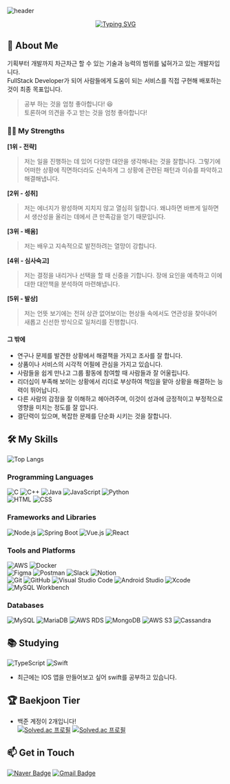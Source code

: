 ![header](https://capsule-render.vercel.app/api?type=venom&color=3100ff&height=300&section=header&text=Easy's%20Github&fontSize=90&animation=twinkling)

<div align="center">
    <a href="https://git.io/typing-svg">
        <img src="https://readme-typing-svg.demolab.com?font=Shadows+Into+Light&pause=1000&color=00CFFF&center=true&vCenter=true&random=false&width=435&lines=Feel+free+to+browse+Easy%E2%80%99s+repository" alt="Typing SVG">
    </a>
</div>

## 🚀 About Me
기획부터 개발까지 차근차근 할 수 있는 기술과 능력의 범위를 넓혀가고 있는 개발자입니다.  
FullStack Developer가 되어 사람들에게 도움이 되는 서비스를 직접 구현해 배포하는 것이 최종 목표입니다.
> 공부 하는 것을 엄청 좋아합니다! 😆  
> 토론하며 의견을 주고 받는 것을 엄청 좋아합니다!

### 💪🏻 My Strengths
<strong>[1위 - 전략]</strong>  
> 저는 일을 진행하는 데 있어 다양한 대안을 생각해내는 것을 잘합니다. 그렇기에 어떠한 상황에 직면하더라도 신속하게 그 상황에 관련된 패턴과 이슈를 파악하고 해결해냅니다.  

<strong>[2위 - 성취]</strong>  
> 저는 에너지가 왕성하며 지치지 않고 열심히 일합니다. 왜냐하면 바쁘게 일하면서 생산성을 올리는 데에서 큰 만족감을 얻기 때문입니다.  

<strong>[3위 - 배움]</strong>  
> 저는 배우고 지속적으로 발전하려는 열망이 강합니다.  

<strong>[4위 - 심사숙고]</strong>  
> 저는 결정을 내리거나 선택을 할 때 신중을 기합니다. 장애 요인을 예측하고 이에 대한 대안책을 분석하여 마련해냅니다.  

<strong>[5위 - 발상]</strong>  
> 저는 언뜻 보기에는 전혀 상관 없어보이는 현상들 속에서도 연관성을 찾아내어 새롭고 신선한 방식으로 일처리를 진행합니다.

#### 그 밖에

- 연구나 문제를 발견한 상황에서 해결책을 가지고 조사를 잘 합니다.
- 상품이나 서비스의 시각적 어필에 관심을 가지고 있습니다.
- 사람들을 쉽게 만나고 그룹 활동에 참여할 때 사람들과 잘 어울립니다.
- 리더십이 부족해 보이는 상황에서 리더로 부상하여 책임을 맡아 상황을 해결하는 능력이 뛰어납니다.
- 다른 사람의 감정을 잘 이해하고 헤아려주며, 이것이 성과에 긍정적이고 부정적으로 영향을 미치는 정도를 잘 압니다.
- 결단력이 있으며, 복잡한 문제를 단순화 시키는 것을 잘합니다.



## 🛠️ My Skills
![Top Langs](https://github-readme-stats.vercel.app/api/top-langs/?username=Hanalin0422&layout=compact)


### Programming Languages
![C](https://img.shields.io/badge/C-A8B9CC?style=for-the-badge&logo=c&logoColor=white)
![C++](https://img.shields.io/badge/C++-00599C?style=for-the-badge&logo=cplusplus&logoColor=white)
![Java](https://img.shields.io/badge/Java-007396?style=for-the-badge&logo=java&logoColor=white)
![JavaScript](https://img.shields.io/badge/JavaScript-F7DF1E?style=for-the-badge&logo=javascript&logoColor=black)
![Python](https://img.shields.io/badge/Python-3776AB?style=for-the-badge&logo=python&logoColor=white)  
![HTML](https://img.shields.io/badge/HTML-E34F26?style=for-the-badge&logo=html5&logoColor=white)
![CSS](https://img.shields.io/badge/CSS-1572B6?style=for-the-badge&logo=css3&logoColor=white)



### Frameworks and Libraries
![Node.js](https://img.shields.io/badge/Node.js-339933?style=for-the-badge&logo=nodedotjs&logoColor=white)
![Spring Boot](https://img.shields.io/badge/Spring%20Boot-6DB33F?style=for-the-badge&logo=springboot&logoColor=white)
![Vue.js](https://img.shields.io/badge/Vue.js-4FC08D?style=for-the-badge&logo=vue-dot-js&logoColor=white)
![React](https://img.shields.io/badge/React-20232A?style=for-the-badge&logo=react&logoColor=61DAFB)

### Tools and Platforms
![AWS](https://img.shields.io/badge/AWS-232F3E?style=for-the-badge&logo=amazonaws&logoColor=white)
![Docker](https://img.shields.io/badge/Docker-2496ED?style=for-the-badge&logo=docker&logoColor=white)  
![Figma](https://img.shields.io/badge/Figma-F24E1E?style=for-the-badge&logo=figma&logoColor=white)
![Postman](https://img.shields.io/badge/Postman-FF6C37?style=for-the-badge&logo=postman&logoColor=white)
![Slack](https://img.shields.io/badge/Slack-4A154B?style=for-the-badge&logo=slack&logoColor=white)
![Notion](https://img.shields.io/badge/Notion-000000?style=for-the-badge&logo=notion&logoColor=white)  
![Git](https://img.shields.io/badge/Git-F05032?style=for-the-badge&logo=git&logoColor=white)
![GitHub](https://img.shields.io/badge/GitHub-181717?style=for-the-badge&logo=github&logoColor=white)
![Visual Studio Code](https://img.shields.io/badge/Visual%20Studio%20Code-007ACC.svg?&style=for-the-badge&logo=Visual%20Studio%20Code&logoColor=white)
![Android Studio](https://img.shields.io/badge/Android%20Studio-3DDC84.svg?&style=for-the-badge&logo=Android%20Studio&logoColor=white)
![Xcode](https://img.shields.io/badge/Xcode-147EFB?style=for-the-badge&logo=xcode&logoColor=white)
![MySQL Workbench](https://img.shields.io/badge/MySQL_Workbench-4479A1?style=for-the-badge&logo=mysql&logoColor=white)

### Databases
![MySQL](https://img.shields.io/badge/MySQL-4479A1?style=for-the-badge&logo=mysql&logoColor=white)
![MariaDB](https://img.shields.io/badge/MariaDB-003545?style=for-the-badge&logo=mariadb&logoColor=white)
![AWS RDS](https://img.shields.io/badge/AWS%20RDS-527FFF?style=for-the-badge&logo=amazonrds&logoColor=white)
![MongoDB](https://img.shields.io/badge/MongoDB-47A248?style=for-the-badge&logo=mongodb&logoColor=white)
![AWS S3](https://img.shields.io/badge/AWS%20S3-569A31?style=for-the-badge&logo=amazon&logoColor=white)
![Cassandra](https://img.shields.io/badge/Cassandra-1287B1?style=for-the-badge&logo=apachecassandra&logoColor=white)


## 📚 Studying
![TypeScript](https://img.shields.io/badge/TypeScript-3178C6?style=for-the-badge&logo=typescript&logoColor=white)
![Swift](https://img.shields.io/badge/Swift-FA7343?style=for-the-badge&logo=swift&logoColor=white)
- 최근에는 IOS 앱을 만들어보고 싶어 swift를 공부하고 있습니다.


## 🏆 Baekjoon Tier
- 백준 계정이 2개입니다!  
[![Solved.ac 프로필](http://mazassumnida.wtf/api/v2/generate_badge?boj=bluebee)](https://solved.ac/bluebee)
[![Solved.ac 프로필](http://mazassumnida.wtf/api/v2/generate_badge?boj=hanalin2)](https://solved.ac/hanalin2)


## 📫 Get in Touch
[![Naver Badge](https://img.shields.io/badge/Naver-03C75A?style=flat-square&logo=Naver&logoColor=white&link=mailto:hanalin2@naver.com)](mailto:hanalin2@naver.com)
[![Gmail Badge](https://img.shields.io/badge/Gmail-d14836?style=flat-square&logo=Gmail&logoColor=white&link=mailto:hanalin0422@gmail.com)](mailto:hanalin0422@gmail.com)
